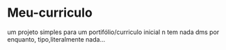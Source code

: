 # Meu-curriculo
um projeto simples para um portifólio/curriculo inicial
n tem nada dms por enquanto, tipo,literalmente nada...
